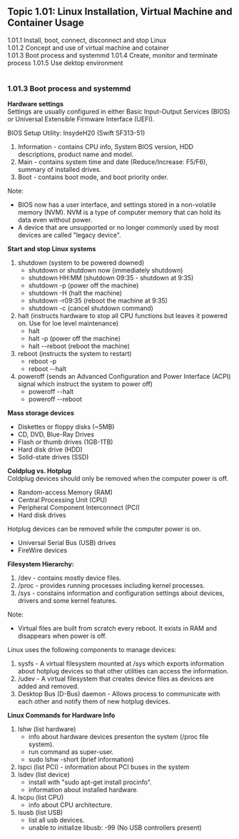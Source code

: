 ## Topic 1.01: Linux Installation, Virtual Machine and Container Usage 

1.01.1 Install, boot, connect, disconnect and stop Linux  
1.01.2 Concept and use of virtual machine and cotainer  
1.01.3 Boot process and systemmd
1.01.4 Create, monitor and terminate process
1.01.5 Use dektop environment
#

### 1.01.3 Boot process and systemmd
**Hardware settings**  
Settings are usually configured in either Basic Input-Output Services (BIOS) or Universal Extensible Firmware Interface (UEFI).  

BIOS Setup Utility: InsydeH20 (Swift SF313-51)
1. Information - contains CPU info, System BIOS version, HDD descriptions, product name and model.
2. Main - contains system time and date (Reduce/Increase: F5/F6), summary of installed drives.
3. Boot - contains boot mode, and boot priority order.


Note:
- BIOS now has a user interface, and settings stored in a non-volatile memory (NVM). NVM is a type of computer memory that can hold its data even without power. 
- A device that are unsupported or no longer commonly used by most devices are called "legacy device".


**Start and stop Linux systems**
1. shutdown (system to be powered downed)
    - shutdown or shutdown now (immediately shutdown)
    - shutdown HH:MM (shutdown 09:35 - shutdown at 9:35) 
    - shutdown -p (power off the machine)
    - shutdown -H (halt the machine)
    - shutdown -r09:35 (reboot the machine at 9:35)
    - shutdown -c (cancel shutdown command)
2. halt (instructs hardware to stop all CPU functions but leaves it powered on. Use for loe level maintenance)
    - halt
    - halt -p (power off the machine)
    - halt --reboot (reboot the machine)
3. reboot (instructs the system to restart)
    - reboot -p
    - reboot --halt
4. poweroff (sends an Advanced Configuration and Power Interface (ACPI) signal which instruct the system to power off)
    - poweroff --halt
    - poweroff --reboot


**Mass storage devices**
- Diskettes or floppy disks (~5MB)
- CD, DVD, Blue-Ray Drives
- Flash or thumb drives (1GB-1TB)
- Hard disk drive (HDD)
- Solid-state drives (SSD)


**Coldplug vs. Hotplug**  
Coldplug devices should only be removed when the computer power is off.
- Random-access Memory (RAM)
- Central Processing Unit (CPU)
- Peripheral Component Interconnect (PCI)
- Hard disk drives

Hotplug devices can be removed while the computer power is on.
- Universal Serial Bus (USB) drives
- FireWire devices


**Filesystem Hierarchy:**
1. /dev - contains mostly device files. 
2. /proc - provides running processes including kernel processes.
3. /sys - constains information and configuration settings about devices, drivers and some kernel features.

Note: 
- Virtual files are built from scratch every reboot. It exists in RAM and disappears when power is off.

Linux uses the following components to manage devices:  
1. sysfs - A virtual filesystem mounted at /sys which exports information about hotplug devices so that other utilities can access the information. 
2. /udev - A virtual filesystem that creates device files as devices are added and removed. 
3. Desktop Bus (D-Bus) daemon - Allows process to communicate with each other and notify them of new hotplug devices.


**Linux Commands for Hardware Info**  
1. lshw (list hardware)
    - info about hardware devices presenton the system (/proc file system).
    - run command as super-user.
    - sudo lshw -short (brief information)
2. lspci (list PCI) - information about PCI buses in the system
3. lsdev (list device)
    - install with "sudo apt-get install procinfo".
    - information about installed hardware.
4. lscpu (list CPU)
    - info about CPU architecture.
5. lsusb (list USB)
    - list all usb devices.
    - unable to initialize libusb: -99 (No USB controllers present)



